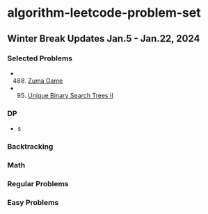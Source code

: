 # algorithm-leetcode-problem-set

## Winter Break Updates Jan.5 - Jan.22, 2024

### Selected Problems
 - 488. [Zuma Game](https://github.com/orc-dev/algorithm-leetcode-problem-set/blob/main/lc488-zuma-game/src/Solution.java)
 - 95. [Unique Binary Search Trees II](https://github.com/orc-dev/algorithm-leetcode-problem-set/blob/main/lc0095-unique-bst-2/src/Solution.java)

### DP
- s

### Backtracking

### Math


### Regular Problems


### Easy Problems